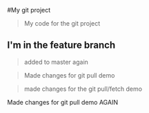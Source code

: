 #My git project

> My code for the git project

## I'm in the feature branch

> added to master again

> Made changes for git pull demo

> made changes for the git pull/fetch demo

Made changes for git pull demo AGAIN

